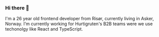 ### Hi there 👋
I'm a 26 year old frontend developer from Risør, currently living in Asker, Norway. I'm currently working for Hurtigruten's B2B teams were we use techonolgy like React and TypeScript.
